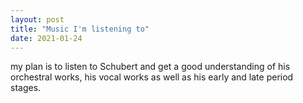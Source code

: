```yaml
---
layout: post
title: "Music I'm listening to"
date: 2021-01-24
---
```



my plan is to listen to Schubert and get a good understanding of his orchestral works, his vocal works as well as his early and late period stages.

